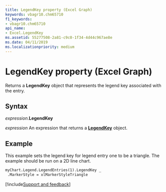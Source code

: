 ```yaml
---
title: LegendKey property (Excel Graph)
keywords: vbagr10.chm65710
f1_keywords:
- vbagr10.chm65710
api_name:
- Excel.LegendKey
ms.assetid: 55277508-2a81-c9c0-1f34-4d44c967ae8e
ms.date: 04/11/2019
ms.localizationpriority: medium
---
```



# LegendKey property (Excel Graph)

Returns a **LegendKey** object that represents the legend key associated with the entry.

## Syntax

_expression_.**LegendKey**

_expression_ An expression that returns a **[LegendKey](Excel.LegendKey-graph-object.md)** object.


## Example

This example sets the legend key for legend entry one to be a triangle. The example should be run on a 2D line chart.


```vb
myChart.Legend.LegendEntries(1).LegendKey _ 
 .MarkerStyle = xlMarkerStyleTriangle
```

[!include[Support and feedback](~/includes/feedback-boilerplate.md)]